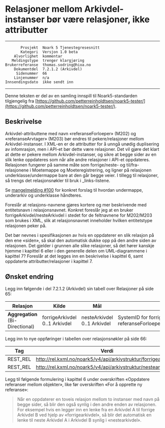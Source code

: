 Relasjoner mellom Arkivdel-instanser bør være relasjoner, ikke attributter
==========================================================================

 ------------------  ---------------------------------
           Prosjekt  Noark 5 Tjenestegresesnitt
           Kategori  Versjon 1.0 beta
        Alvorlighet  kommentar
       Meldingstype  trenger klargjøring
    Brukerreferanse  thomas.sodring@hioa.no
        Dokumentdel  7.2.1.2 (Arkivdel)
         Sidenummer  66
        Linjenummer  n/a
    Innsendingsdato  ikke sendt inn
 ------------------  ---------------------------------

Denne teksten er del av en samling innspill til Noark5-standarden
tilgjengelig fra [https://github.com/petterreinholdtsen/noark5-tester/](https://github.com/petterreinholdtsen/noark5-tester/).

Beskrivelse
-----------

Arkivdel-attributtene med navn «referanseForloeper» (M202) og
«referanseArvtager» (M203) bør endres til pekere/relasjoner mellom
Arkivdel-instanser.  I XML-en er de attributter for å unngå unødig
duplisering av infomrasjon, men i API-et bør dette være relasjoner.
Det vil gjøre det klart at dette er pekere mellom Arkivdel-instanser,
og sikre at begge sider av en slik lenke oppdateres som når alle andre
relasjoner i API-et oppdateres.  Relasjonen fungerer på samme måte som
forrige/neste- og til/fra-relasjonene i Moetemappe og
Moeteregistrering, og ligner på relasjonen underklasse/undermappe bare
at den går begge veier.  I tillegg til relasjoner, så trengs det
relasjonsnøkler til bruk i _links-listene.

Se [mangelmelding
#100](https://github.com/arkivverket/noark5-tjenestegrensesnitt-standard/issues/100)
for konkret forslag til hvordan undermappe, underarkiv og underklasse håndteres.

Foreslår at relasjons-navnene gjøres kortere og mer beskrivende med
entitetsnavn i relasjonsnavnet.  Konkret foreslår jeg at en bruker
forrigeArkivdel/nesteArkivdel i stedet for de feltnavnene for
M202/M203 som brukes i XML, slik at relasjonsnavnet inneholder hvilken
entitetstype relasjonen peker på.

Det bør nevnes i spesifikasjonen av hvis en oppdaterer en slik
relasjon på den ene «siden», så skal den automatisk dukke opp på den
andre siden av relasjonen.  Det gjelder i grunnen alle slike
relasjoner, så det hører kanskje hjemme i kapittel 6 eller i den
generelle delen om UML-diagrammene i kapittel 7?  Foreslår at det
legges inn en beskrivelse i kapittel 6, samt oppdaterte
attributter/relasjoner i kapittel 7.

Ønsket endring
--------------

Legg inn følgende i del 7.2.1.2 (Arkivdel) sin tabell over Relasjoner
på side 65:

| **Relasjon**                              | **Kilde**                                                | **Mål**                | **Merknad** |
| ----------------------------------------- | -------------------------------------------------------- | ---------------------- | ----------- |
| **Aggregation** (Bi-Directional)           | forrigeArkivdel 0..1 Arkivdel                                   | nesteArkivdel 0..1 Arkivdel          | SystemID for forrige/neste Arkivdel avleveres som referanseForloeper(M202)/referanseArvtaker(M203). |

Legg inn to nye oppføringer i tabellen over relasjonsnøkler på side
66:

| **Tag**   | **Verdi**                                                                |
| --------- | ------------------------------------------------------------------------ |
| REST\_REL | http://rel.kxml.no/noark5/v4/api/arkivstruktur/forrigearkivdel/          |
| REST\_REL | http://rel.kxml.no/noark5/v4/api/arkivstruktur/nestearkivdel/            |

Legg til følgende formulering i kapittel 6 under overskriften
«Oppdatere referanser mellom objekter», like før overskriften «For å
opprette ny referanse»:

> Når en oppdaterer en toveis relasjon mellom to instanser med navn på
> begge sider, så blir den også synlig i den andre enden av
> relasjonen.  For eksempel hvis en legger inn en lenke fra en
> Arkivdel A til forrige Arkivdel B ved hjelp av «forrigearkivdel», så
> blir det automatisk en lenke til neste Arkivdel A i Arkivdel B
> synlig i «nestearkivdel».
